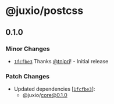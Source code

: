 # @juxio/postcss

## 0.1.0

### Minor Changes

- [`1fcfbe3`](https://github.com/Drimz-io/toolkit/commit/1fcfbe3e7867baf74f5fac5e9a324b88fd8447c8) Thanks [@tnipri](https://github.com/tnipri)! - Initial release

### Patch Changes

- Updated dependencies [[`1fcfbe3`](https://github.com/Drimz-io/toolkit/commit/1fcfbe3e7867baf74f5fac5e9a324b88fd8447c8)]:
  - @juxio/core@0.1.0
